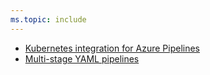 ```yaml
---
ms.topic: include
---
```


* [Kubernetes integration for Azure Pipelines](#kubernetes-integration-for-azure-pipelines)
* [Multi-stage YAML pipelines](#multi-stage-yaml-pipelines)
